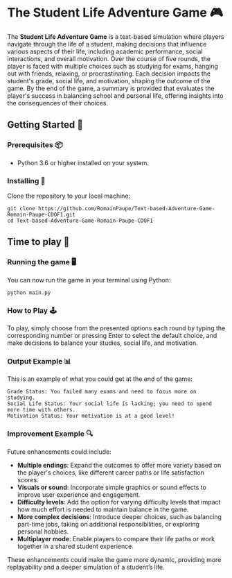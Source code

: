 # The Student Life Adventure Game 🎮

The **Student Life Adventure Game** is a text-based simulation where players navigate through the life of a student, making decisions that influence various aspects of their life, including academic performance, social interactions, and overall motivation. Over the course of five rounds, the player is faced with multiple choices such as studying for exams, hanging out with friends, relaxing, or procrastinating. Each decision impacts the student's grade, social life, and motivation, shaping the outcome of the game. By the end of the game, a summary is provided that evaluates the player's success in balancing school and personal life, offering insights into the consequences of their choices.

## Getting Started 🚀

### Prerequisites 📦

- Python 3.6 or higher installed on your system.

### Installing 🔧

Clone the repository to your local machine:
```
git clone https://github.com/RomainPaupe/Text-based-Adventure-Game-Romain-Paupe-CDOF1.git
cd Text-based-Adventure-Game-Romain-Paupe-CDOF1
```

## Time to play 🎉

### Running the game 🖥️

You can now run the game in your terminal using Python:
```
python main.py
```
### How to Play 🕹️

To play, simply choose from the presented options each round by typing the corresponding number or pressing Enter to select the default choice, and make decisions to balance your studies, social life, and motivation.

### Output Example 📊

This is an example of what you could get at the end of the game:

```
Grade Status: You failed many exams and need to focus more on studying.
Social Life Status: Your social life is lacking; you need to spend more time with others.
Motivation Status: Your motivation is at a good level!
```

### Improvement Example 🔍

Future enhancements could include:

- **Multiple endings**: Expand the outcomes to offer more variety based on the player's choices, like different career paths or life satisfaction scores.
- **Visuals or sound**: Incorporate simple graphics or sound effects to improve user experience and engagement.
- **Difficulty levels**: Add the option for varying difficulty levels that impact how much effort is needed to maintain balance in the game.
- **More complex decisions**: Introduce deeper choices, such as balancing part-time jobs, taking on additional responsibilities, or exploring personal hobbies.
- **Multiplayer mode**: Enable players to compare their life paths or work together in a shared student experience.

These enhancements could make the game more dynamic, providing more replayability and a deeper simulation of a student’s life.
